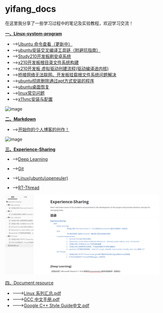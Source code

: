 # yifang_docs

在这里我分享了一些学习过程中的笔记及实验教程，欢迎学习交流！

**[一、Linux-system-program
](https://github.com/kurisaW/Linux-system-program)**

* -->[Ubuntu 命令查看（更新中）](https://github.com/kurisaW/Linux-system-program/blob/main/1.Ubuntu%20%E5%91%BD%E4%BB%A4%E6%9F%A5%E7%9C%8B%EF%BC%88%E6%9B%B4%E6%96%B0%E4%B8%AD%EF%BC%89.md)
* -->[ubuntu安装交叉编译工具链（附避坑指南）](https://github.com/kurisaW/Linux-system-program/blob/main/2.ubuntu%E4%B8%8B%E5%AE%89%E8%A3%85%E4%BA%A4%E5%8F%89%E7%BC%96%E8%AF%91%E9%93%BE.md#ubuntu%E5%AE%89%E8%A3%85%E4%BA%A4%E5%8F%89%E7%BC%96%E8%AF%91%E5%B7%A5%E5%85%B7%E9%93%BE%E9%99%84%E9%81%BF%E5%9D%91%E6%8C%87%E5%8D%97)
* -->[Study210开发板刷安卓系统](https://github.com/kurisaW/Linux-system-program/blob/main/3.Study210%E5%BC%80%E5%8F%91%E6%9D%BF%E5%88%B7%E5%AE%89%E5%8D%93%E7%B3%BB%E7%BB%9F.md)
* -->[x210开发板根目录文件系统构建](https://github.com/kurisaW/Linux-system-program/blob/main/4.x210%E5%BC%80%E5%8F%91%E6%9D%BF%E6%A0%B9%E7%9B%AE%E5%BD%95%E6%96%87%E4%BB%B6%E7%B3%BB%E7%BB%9F%E6%9E%84%E5%BB%BA.md)
* -->[x210开发板 虚拟驱动创建流程(驱动编译进内核)](https://github.com/kurisaW/Linux-system-program/blob/main/5.%20x210%E5%BC%80%E5%8F%91%E6%9D%BF%20%E8%99%9A%E6%8B%9F%E9%A9%B1%E5%8A%A8%E5%88%9B%E5%BB%BA%E6%B5%81%E7%A8%8B(%E9%A9%B1%E5%8A%A8%E7%BC%96%E8%AF%91%E8%BF%9B%E5%86%85%E6%A0%B8).md)
* -->[桥接网络无法联网、开发板挂载根文件系统问题解决](https://github.com/kurisaW/Linux-system-program/blob/main/6.%E6%A1%A5%E6%8E%A5%E7%BD%91%E7%BB%9C%E6%97%A0%E6%B3%95%E8%81%94%E7%BD%91%E3%80%81%E5%BC%80%E5%8F%91%E6%9D%BF%E6%8C%82%E8%BD%BD%E6%A0%B9%E6%96%87%E4%BB%B6%E7%B3%BB%E7%BB%9F%E9%97%AE%E9%A2%98%E8%A7%A3%E5%86%B3.md)
* -->[ubuntu彻底删除通过apt方式安装的程序](https://github.com/kurisaW/Linux-system-program/blob/main/7.ubuntu%E5%BD%BB%E5%BA%95%E5%88%A0%E9%99%A4%E9%80%9A%E8%BF%87apt%E6%96%B9%E5%BC%8F%E5%AE%89%E8%A3%85%E7%9A%84%E7%A8%8B%E5%BA%8F.md)
* -->[ubuntu桌面恢复](https://github.com/kurisaW/Linux-system-program/blob/main/8.ubuntu%E6%A1%8C%E9%9D%A2%E6%81%A2%E5%A4%8D%EF%BC%8820.04%EF%BC%89.md)
* -->[linux常见问题](https://github.com/kurisaW/Linux-system-program/blob/main/9.linux%E5%B8%B8%E8%A7%81%E9%97%AE%E9%A2%98.md)
* -->[x11vnc安装与配置](https://github.com/kurisaW/Linux-system-program/blob/main/10.x11vnc%E5%AE%89%E8%A3%85%E4%B8%8E%E9%85%8D%E7%BD%AE.md)

![image](https://user-images.githubusercontent.com/98592772/191179367-94250c77-2244-42b0-a89e-7cfe8948f8cd.png)

**[二、Markdown](https://github.com/kurisaW/Markdown)**

* -->[开始你的个人博客的创作！](https://github.com/kurisaW/Markdown/blob/main/%E3%80%90Markdown%E3%80%91%E5%BC%80%E5%A7%8B%E4%BD%A0%E7%9A%84%E4%B8%AA%E4%BA%BA%E5%8D%9A%E5%AE%A2%E7%9A%84%E5%88%9B%E4%BD%9C%EF%BC%81.md)

![image](https://user-images.githubusercontent.com/98592772/191181021-f5b095eb-3139-4b28-b32e-ae4ca5f9d970.png)

**[三、Experience-Sharing](https://github.com/kurisaW/Experience-Sharing)**

* -->[Deep Learning](https://github.com/kurisaW/Experience-Sharing/tree/main/Deep%20Learning)
* -->[Git](https://github.com/kurisaW/Experience-Sharing/tree/main/Git)
* -->[Linux(ubuntu\openeuler)](https://github.com/kurisaW/Experience-Sharing/tree/main/Linux%EF%BC%88ubuntu%EF%BC%89)

* -->[RT-Thread](https://github.com/kurisaW/Experience-Sharing/tree/main/RT-Thread)

![image-20220920164423838](https://raw.githubusercontent.com/kurisaW/picbed/main/img/202209201644108.png)



[四、Document resource]()

* --->[Linux 系列汇总.pdf](https://github.com/kurisaW/yifang_docs/blob/main/Documents/Linux%20%E7%B3%BB%E5%88%97%E6%B1%87%E6%80%BB.pdf)
* --->[GCC 中文手册.pdf](https://github.com/kurisaW/yifang_docs/blob/main/Documents/GCC.%E4%B8%AD%E6%96%87%E6%89%8B%E5%86%8C.pdf)
* --->[Google C++ Style Guide中文.pdf](https://github.com/kurisaW/yifang_docs/blob/main/Documents/Google%20C%2B%2B%20Style%20Guide%E4%B8%AD%E6%96%87.pdf)
